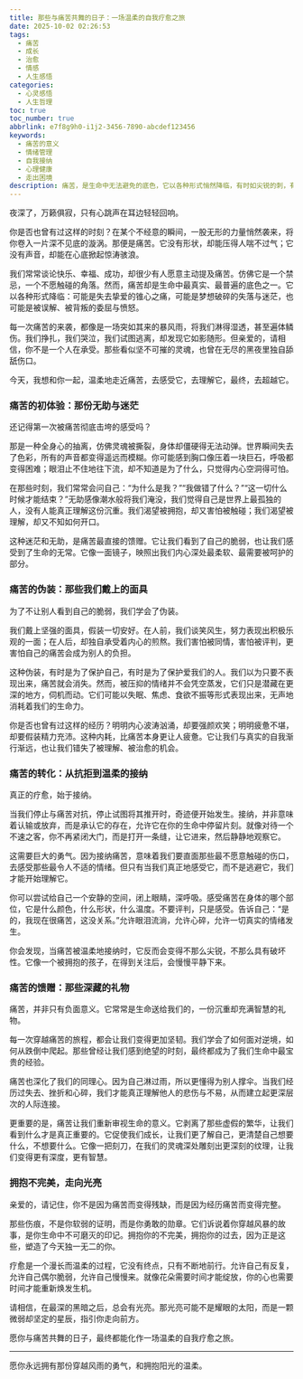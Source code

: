 ```yaml
---
title: 那些与痛苦共舞的日子：一场温柔的自我疗愈之旅
date: 2025-10-02 02:26:53
tags:
  - 痛苦
  - 成长
  - 治愈
  - 情感
  - 人生感悟
categories:
  - 心灵感悟
  - 人生哲理
toc: true
toc_number: true
abbrlink: e7f8g9h0-i1j2-3456-7890-abcdef123456
keywords:
  - 痛苦的意义
  - 情绪管理
  - 自我接纳
  - 心理健康
  - 走出困境
description: 痛苦，是生命中无法避免的底色，它以各种形式悄然降临，有时如尖锐的刺，有时如沉重的石。但当我们学会温柔地面对它，不再抗拒，而是尝试去理解、去接纳，我们会发现，痛苦并非终点，而是通往内心深处、通往更广阔自我的必经之路。这篇文章，愿能陪伴你，在与痛苦共舞的日子里，找到那份属于自己的光亮与力量。
---
```


夜深了，万籁俱寂，只有心跳声在耳边轻轻回响。

你是否也曾有过这样的时刻？在某个不经意的瞬间，一股无形的力量悄然袭来，将你卷入一片深不见底的漩涡。那便是痛苦。它没有形状，却能压得人喘不过气；它没有声音，却能在心底掀起惊涛骇浪。

我们常常谈论快乐、幸福、成功，却很少有人愿意主动提及痛苦。仿佛它是一个禁忌，一个不愿触碰的角落。然而，痛苦却是生命中最真实、最普遍的底色之一。它以各种形式降临：可能是失去挚爱的锥心之痛，可能是梦想破碎的失落与迷茫，也可能是被误解、被背叛的委屈与愤怒。

每一次痛苦的来袭，都像是一场突如其来的暴风雨，将我们淋得湿透，甚至遍体鳞伤。我们挣扎，我们哭泣，我们试图逃离，却发现它如影随形。但亲爱的，请相信，你不是一个人在承受。那些看似坚不可摧的灵魂，也曾在无尽的黑夜里独自舔舐伤口。

今天，我想和你一起，温柔地走近痛苦，去感受它，去理解它，最终，去超越它。

### 痛苦的初体验：那份无助与迷茫

还记得第一次被痛苦彻底击垮的感受吗？

那是一种全身心的抽离，仿佛灵魂被撕裂，身体却僵硬得无法动弹。世界瞬间失去了色彩，所有的声音都变得遥远而模糊。你可能感到胸口像压着一块巨石，呼吸都变得困难；眼泪止不住地往下流，却不知道是为了什么，只觉得内心空洞得可怕。

在那些时刻，我们常常会问自己：“为什么是我？”“我做错了什么？”“这一切什么时候才能结束？”无助感像潮水般将我们淹没，我们觉得自己是世界上最孤独的人，没有人能真正理解这份沉重。我们渴望被拥抱，却又害怕被触碰；我们渴望被理解，却又不知如何开口。

这种迷茫和无助，是痛苦最直接的馈赠。它让我们看到了自己的脆弱，也让我们感受到了生命的无常。它像一面镜子，映照出我们内心深处最柔软、最需要被呵护的部分。

### 痛苦的伪装：那些我们戴上的面具

为了不让别人看到自己的脆弱，我们学会了伪装。

我们戴上坚强的面具，假装一切安好。在人前，我们谈笑风生，努力表现出积极乐观的一面；在人后，却独自承受着内心的煎熬。我们害怕被同情，害怕被评判，更害怕自己的痛苦会成为别人的负担。

这种伪装，有时是为了保护自己，有时是为了保护爱我们的人。我们以为只要不表现出来，痛苦就会消失。然而，被压抑的情绪并不会凭空蒸发，它们只是潜藏在更深的地方，伺机而动。它们可能以失眠、焦虑、食欲不振等形式表现出来，无声地消耗着我们的生命力。

你是否也曾有过这样的经历？明明内心波涛汹涌，却要强颜欢笑；明明疲惫不堪，却要假装精力充沛。这种内耗，比痛苦本身更让人疲惫。它让我们与真实的自我渐行渐远，也让我们错失了被理解、被治愈的机会。

### 痛苦的转化：从抗拒到温柔的接纳

真正的疗愈，始于接纳。

当我们停止与痛苦对抗，停止试图将其推开时，奇迹便开始发生。接纳，并非意味着认输或放弃，而是承认它的存在，允许它在你的生命中停留片刻。就像对待一个不速之客，你不再紧闭大门，而是打开一条缝，让它进来，然后静静地观察它。

这需要巨大的勇气。因为接纳痛苦，意味着我们要直面那些最不愿意触碰的伤口，去感受那些最令人不适的情绪。但只有当我们真正地感受它，而不是逃避它，我们才能开始理解它。

你可以尝试给自己一个安静的空间，闭上眼睛，深呼吸。感受痛苦在身体的哪个部位，它是什么颜色，什么形状，什么温度。不要评判，只是感受。告诉自己：“是的，我现在很痛苦，这没关系。”允许眼泪流淌，允许心碎，允许一切真实的情绪发生。

你会发现，当痛苦被温柔地接纳时，它反而会变得不那么尖锐，不那么具有破坏性。它像一个被拥抱的孩子，在得到关注后，会慢慢平静下来。

### 痛苦的馈赠：那些深藏的礼物

痛苦，并非只有负面意义。它常常是生命送给我们的，一份沉重却充满智慧的礼物。

每一次穿越痛苦的旅程，都会让我们变得更加坚韧。我们学会了如何面对逆境，如何从跌倒中爬起。那些曾经让我们感到绝望的时刻，最终都成为了我们生命中最宝贵的经验。

痛苦也深化了我们的同理心。因为自己淋过雨，所以更懂得为别人撑伞。当我们经历过失去、挫折和心碎，我们才能真正理解他人的悲伤与不易，从而建立起更深层次的人际连接。

更重要的是，痛苦让我们重新审视生命的意义。它剥离了那些虚假的繁华，让我们看到什么才是真正重要的。它促使我们成长，让我们更了解自己，更清楚自己想要什么，不想要什么。它像一把刻刀，在我们的灵魂深处雕刻出更深刻的纹理，让我们变得更有深度，更有智慧。

### 拥抱不完美，走向光亮

亲爱的，请记住，你不是因为痛苦而变得残缺，而是因为经历痛苦而变得完整。

那些伤痕，不是你软弱的证明，而是你勇敢的勋章。它们诉说着你穿越风暴的故事，是你生命中不可磨灭的印记。拥抱你的不完美，拥抱你的过去，因为正是这些，塑造了今天独一无二的你。

疗愈是一个漫长而温柔的过程，它没有终点，只有不断地前行。允许自己有反复，允许自己偶尔脆弱，允许自己慢慢来。就像花朵需要时间才能绽放，你的心也需要时间才能重新焕发生机。

请相信，在最深的黑暗之后，总会有光亮。那光亮可能不是耀眼的太阳，而是一颗微弱却坚定的星辰，指引你走向前方。

愿你与痛苦共舞的日子，最终都能化作一场温柔的自我疗愈之旅。

---

愿你永远拥有那份穿越风雨的勇气，和拥抱阳光的温柔。